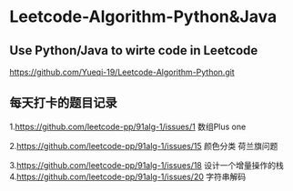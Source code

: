 # Leetcode-Algorithm-Python&Java
## Use Python/Java to wirte code in Leetcode
https://github.com/Yueqi-19/Leetcode-Algorithm-Python.git
## 每天打卡的题目记录
1.https://github.com/leetcode-pp/91alg-1/issues/1 数组Plus one

2.https://github.com/leetcode-pp/91alg-1/issues/15 颜色分类 荷兰旗问题

3.https://github.com/leetcode-pp/91alg-1/issues/18 设计一个增量操作的栈
4.https://github.com/leetcode-pp/91alg-1/issues/20 字符串解码
